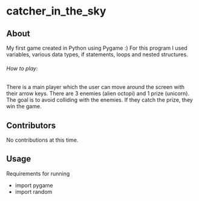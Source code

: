 # catcher_in_the_sky

## About
My first game created in Python using Pygame :) For this program I used variables, various data types, if statements, loops and nested structures.

###### How to play:
There is a main player which the user can move around the screen with their arrow keys. There are 3 enemies (alien octopi) and 1 prize (unicorn). The goal is to avoid colliding with the enemies. If they catch the prize, they win the game.

## Contributors
No contributions at this time.

## Usage
Requirements for running
* import pygame
* import random
